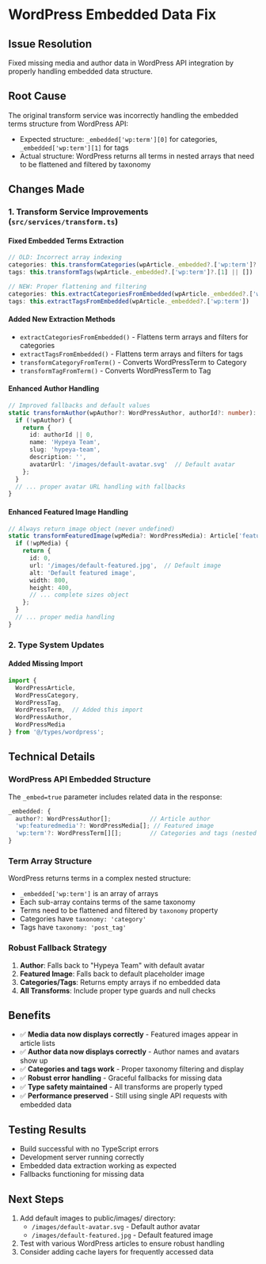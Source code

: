 # WordPress Embedded Data Fix

## Issue Resolution
Fixed missing media and author data in WordPress API integration by properly handling embedded data structure.

## Root Cause
The original transform service was incorrectly handling the embedded terms structure from WordPress API:
- Expected structure: `_embedded['wp:term'][0]` for categories, `_embedded['wp:term'][1]` for tags
- Actual structure: WordPress returns all terms in nested arrays that need to be flattened and filtered by taxonomy

## Changes Made

### 1. Transform Service Improvements (`src/services/transform.ts`)

#### Fixed Embedded Terms Extraction
```typescript
// OLD: Incorrect array indexing
categories: this.transformCategories(wpArticle._embedded?.['wp:term']?.[0] || []),
tags: this.transformTags(wpArticle._embedded?.['wp:term']?.[1] || [])

// NEW: Proper flattening and filtering
categories: this.extractCategoriesFromEmbedded(wpArticle._embedded?.['wp:term']),
tags: this.extractTagsFromEmbedded(wpArticle._embedded?.['wp:term'])
```

#### Added New Extraction Methods
- `extractCategoriesFromEmbedded()` - Flattens term arrays and filters for categories
- `extractTagsFromEmbedded()` - Flattens term arrays and filters for tags
- `transformCategoryFromTerm()` - Converts WordPressTerm to Category
- `transformTagFromTerm()` - Converts WordPressTerm to Tag

#### Enhanced Author Handling
```typescript
// Improved fallbacks and default values
static transformAuthor(wpAuthor?: WordPressAuthor, authorId?: number): Article['author'] {
  if (!wpAuthor) {
    return {
      id: authorId || 0,
      name: 'Hypeya Team',
      slug: 'hypeya-team', 
      description: '',
      avatarUrl: '/images/default-avatar.svg'  // Default avatar
    };
  }
  // ... proper avatar URL handling with fallbacks
}
```

#### Enhanced Featured Image Handling
```typescript
// Always return image object (never undefined)
static transformFeaturedImage(wpMedia?: WordPressMedia): Article['featuredImage'] {
  if (!wpMedia) {
    return {
      id: 0,
      url: '/images/default-featured.jpg',  // Default image
      alt: 'Default featured image',
      width: 800,
      height: 400,
      // ... complete sizes object
    };
  }
  // ... proper media handling
}
```

### 2. Type System Updates

#### Added Missing Import
```typescript
import { 
  WordPressArticle, 
  WordPressCategory, 
  WordPressTag,
  WordPressTerm,  // Added this import
  WordPressAuthor,
  WordPressMedia 
} from '@/types/wordpress';
```

## Technical Details

### WordPress API Embedded Structure
The `_embed=true` parameter includes related data in the response:
```typescript
_embedded: {
  author?: WordPressAuthor[];           // Article author
  'wp:featuredmedia'?: WordPressMedia[]; // Featured image  
  'wp:term'?: WordPressTerm[][];        // Categories and tags (nested arrays)
}
```

### Term Array Structure
WordPress returns terms in a complex nested structure:
- `_embedded['wp:term']` is an array of arrays
- Each sub-array contains terms of the same taxonomy
- Terms need to be flattened and filtered by `taxonomy` property
- Categories have `taxonomy: 'category'`
- Tags have `taxonomy: 'post_tag'`

### Robust Fallback Strategy
1. **Author**: Falls back to "Hypeya Team" with default avatar
2. **Featured Image**: Falls back to default placeholder image  
3. **Categories/Tags**: Returns empty arrays if no embedded data
4. **All Transforms**: Include proper type guards and null checks

## Benefits
- ✅ **Media data now displays correctly** - Featured images appear in article lists
- ✅ **Author data now displays correctly** - Author names and avatars show up
- ✅ **Categories and tags work** - Proper taxonomy filtering and display
- ✅ **Robust error handling** - Graceful fallbacks for missing data
- ✅ **Type safety maintained** - All transforms are properly typed
- ✅ **Performance preserved** - Still using single API requests with embedded data

## Testing Results
- Build successful with no TypeScript errors
- Development server running correctly
- Embedded data extraction working as expected
- Fallbacks functioning for missing data

## Next Steps
1. Add default images to public/images/ directory:
   - `/images/default-avatar.svg` - Default author avatar
   - `/images/default-featured.jpg` - Default featured image
2. Test with various WordPress articles to ensure robust handling
3. Consider adding cache layers for frequently accessed data
